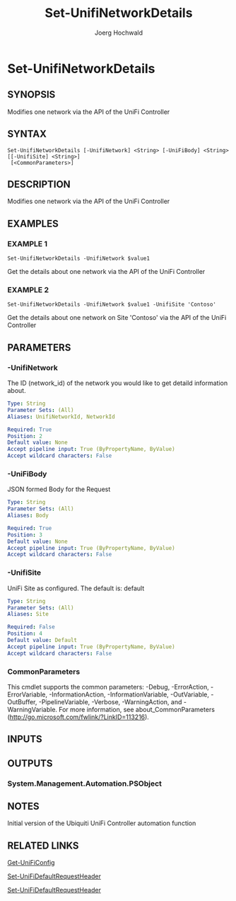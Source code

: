 ﻿---
author: Joerg Hochwald
category: UNIFITOOLING
external help file: UniFiTooling-help.xml
layout: post
Module Name: UniFiTooling
online version: https://github.com/jhochwald/UniFiTooling/docs/Set-UnifiNetworkDetails.md
schema: 2.0.0
tags: OnlineHelp PowerShell
timestamp: 2019-01-12
title: Set-UnifiNetworkDetails
---

# Set-UnifiNetworkDetails

## SYNOPSIS
Modifies one network via the API of the UniFi Controller

## SYNTAX

```
Set-UnifiNetworkDetails [-UnifiNetwork] <String> [-UniFiBody] <String> [[-UnifiSite] <String>]
 [<CommonParameters>]
```

## DESCRIPTION
Modifies one network via the API of the UniFi Controller

## EXAMPLES

### EXAMPLE 1
```
Set-UnifiNetworkDetails -UnifiNetwork $value1
```

Get the details about one network via the API of the UniFi Controller

### EXAMPLE 2
```
Set-UnifiNetworkDetails -UnifiNetwork $value1 -UnifiSite 'Contoso'
```

Get the details about one network on Site 'Contoso' via the API of the UniFi Controller

## PARAMETERS

### -UnifiNetwork
The ID (network_id) of the network you would like to get detaild information about.

```yaml
Type: String
Parameter Sets: (All)
Aliases: UnifiNetworkId, NetworkId

Required: True
Position: 2
Default value: None
Accept pipeline input: True (ByPropertyName, ByValue)
Accept wildcard characters: False
```

### -UniFiBody
JSON formed Body for the Request

```yaml
Type: String
Parameter Sets: (All)
Aliases: Body

Required: True
Position: 3
Default value: None
Accept pipeline input: True (ByPropertyName, ByValue)
Accept wildcard characters: False
```

### -UnifiSite
UniFi Site as configured.
The default is: default

```yaml
Type: String
Parameter Sets: (All)
Aliases: Site

Required: False
Position: 4
Default value: Default
Accept pipeline input: True (ByPropertyName, ByValue)
Accept wildcard characters: False
```

### CommonParameters
This cmdlet supports the common parameters: -Debug, -ErrorAction, -ErrorVariable, -InformationAction, -InformationVariable, -OutVariable, -OutBuffer, -PipelineVariable, -Verbose, -WarningAction, and -WarningVariable.
For more information, see about_CommonParameters (http://go.microsoft.com/fwlink/?LinkID=113216).

## INPUTS

## OUTPUTS

### System.Management.Automation.PSObject
## NOTES
Initial version of the Ubiquiti UniFi Controller automation function

## RELATED LINKS

[Get-UniFiConfig]()

[Set-UniFiDefaultRequestHeader]()

[Set-UniFiDefaultRequestHeader]()

